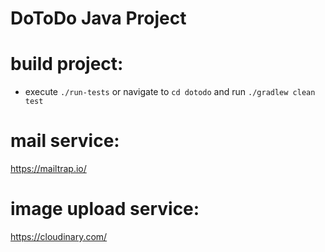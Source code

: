 # DoToDo Java Project #

# build project:
- execute `./run-tests` or navigate to `cd dotodo` and run `./gradlew clean test`

# mail service:

https://mailtrap.io/

# image upload service:

https://cloudinary.com/
